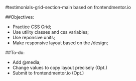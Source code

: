 #testimonials-grid-section-main based on frontendmentor.io

##Objectives:

- Practice CSS Grid;
- Use utility classes and css variables;
- Use reponsive units;
- Make responsive layout based on the /design;

##To-do:

- Add @media;
- Change values to copy layout precisely (Opt.)
- Submit to frontendmentor.io (Opt.)